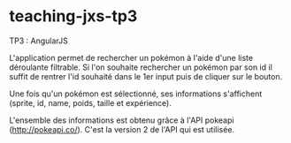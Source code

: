 # teaching-jxs-tp3
TP3 : AngularJS

L'application permet de rechercher un pokémon à l'aide d'une liste déroulante filtrable.
Si l'on souhaite rechercher un pokémon par son id il suffit de rentrer l'id souhaité dans le 1er input puis de cliquer sur le bouton.

Une fois qu'un pokémon est sélectionné, ses informations s'affichent (sprite, id, name, poids, taille et expérience).

L'ensemble des informations est obtenu grâce à l'API pokeapi (http://pokeapi.co/). C'est la version 2 de l'API qui est utilisée.
